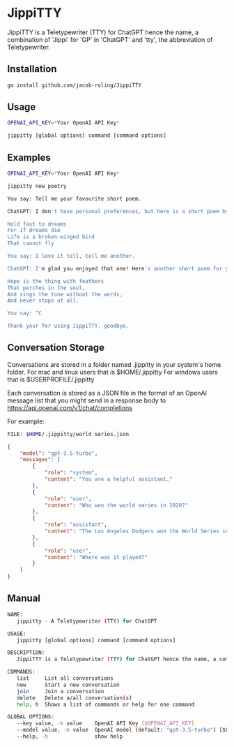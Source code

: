 # JippiTTY

JippiTTY is a Teletypewriter (TTY) for ChatGPT hence the name, a combination of 'Jippi' for 'GP' in 'ChatGPT' and 'tty', the abbreviation of Teletypewriter.

## Installation

```sh
go install github.com/jacob-roling/JippiTTY
```

## Usage

```sh
OPENAI_API_KEY=*Your OpenAI API Key*

jippitty [global options] command [command options]
```

## Examples

```sh
OPENAI_API_KEY=*Your OpenAI API Key*

jippitty new poetry

You say: Tell me your favourite short poem.

ChatGPT: I don't have personal preferences, but here is a short poem by Langston Hughes that many people enjoy:

Hold fast to dreams
For if dreams die
Life is a broken-winged bird
That cannot fly

You say: I love it tell, tell me another.

ChatGPT: I'm glad you enjoyed that one! Here's another short poem for you, by Emily Dickinson:

Hope is the thing with feathers
That perches in the soul,
And sings the tune without the words,
And never stops at all.

You say: ^C

Thank your for using JippiTTY, goodbye.
```

## Conversation Storage

Conversations are stored in a folder named .jippitty in your system's home folder.
For mac and linux users that is $HOME/.jippitty
For windows users that is $USERPROFILE/.jippitty

Each conversation is stored as a JSON file in the format of an OpenAI message list that you might send in a response body to <https://api.openai.com/v1/chat/completions>

For example:

```sh
FILE: $HOME/.jippitty/world series.json
```

```JSON
{
    "model": "gpt-3.5-turbo",
    "messages": [
        {
            "role": "system",
            "content": "You are a helpful assistant."
        },
        {
            "role": "user",
            "content": "Who won the world series in 2020?"
        },
        {
            "role": "assistant",
            "content": "The Los Angeles Dodgers won the World Series in 2020."
        },
        {
            "role": "user",
            "content": "Where was it played?"
        }
    ]
}
```

## Manual

```sh
NAME:
   jippitty - A Teletypewriter (TTY) for ChatGPT

USAGE:
   jippitty [global options] command [command options]

DESCRIPTION:
   JippiTTY is a Teletypewriter (TTY) for ChatGPT hence the name, a combination of 'Jippi' for 'GP' in 'ChatGPT' and 'tty', the abbreviation of Teletypewriter.

COMMANDS:
   list     List all conversations
   new      Start a new conversation
   join     Join a conversation
   delete   Delete a/all conversation(s)
   help, h  Shows a list of commands or help for one command

GLOBAL OPTIONS:
   --key value, -k value    OpenAI API Key [$OPENAI_API_KEY]
   --model value, -m value  OpenAI model (default: "gpt-3.5-turbo") [$OPENAI_MODEL]
   --help, -h               show help
```
